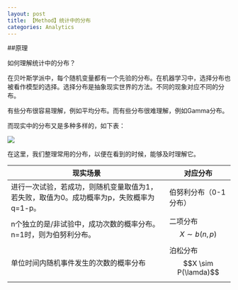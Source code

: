 ```yaml
---
layout: post
title: 【Method】统计中的分布
categories: Analytics
---
```


##原理

如何理解统计中的分布？

在贝叶斯学派中，每个随机变量都有一个先验的分布。在机器学习中，选择分布也被看作模型的选择。选择分布是抽象现实世界的方法。不同的现象对应不同的分布。

有些分布很容易理解，例如平均分布。而有些分布很难理解，例如Gamma分布。

而现实中的分布又是多种多样的，如下表：

![](2019-04-30-distribution-1.png)

在这里，我们整理常用的分布，以便在看到的时候，能够及时理解它。

| 现实场景 | 对应分布 |
| ------- | ------ |
| 进行一次试验，若成功，则随机变量取值为1，若失败，取值为0。成功概率为p，失败概率为q=1-p。 | 伯努利分布（0-1分布）|
| n个独立的是/非试验中，成功次数的概率分布。n=1时，则为伯努利分布。 | 二项分布 $$X \sim b(n,p)$$ |
| 单位时间内随机事件发生的次数的概率分布 | 泊松分布 $$X \sim P(\lamda)$$ |